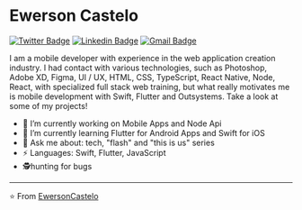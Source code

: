 # Ewerson Castelo  
[![Twitter Badge](https://img.shields.io/badge/-@EwersonCastelo-1ca0f1?style=flat-square&labelColor=1ca0f1&logo=twitter&logoColor=white&link=https://twitter.com/SilvaEwer)](https://twitter.com/EwersonCastelo) [![Linkedin Badge](https://img.shields.io/badge/-ewersoncastelo-blue?style=flat-square&logo=Linkedin&logoColor=white&link=https://www.linkedin.com/in/ewersoncastelo/)](https://www.linkedin.com/in/ewersoncastelo/) [![Gmail Badge](https://img.shields.io/badge/-ewersoncastelo@gmail.com-c14438?style=flat-square&logo=Gmail&logoColor=white&link=mailto:ewersoncastelo@gmail.com)](mailto:ewersoncastelo@gmail.com)

I am a mobile developer with experience in the web application creation industry. I had contact with various technologies, such as Photoshop, Adobe XD, Figma, UI / UX, HTML, CSS, TypeScript, React Native, Node, React, with specialized full stack web training, but what really motivates me is mobile development with Swift, Flutter and Outsystems. Take a look at some of my projects! 

- 🔭 I’m currently working on Mobile Apps and Node Api
- 🌱 I’m currently learning Flutter for Android Apps and Swift for iOS
- 💬 Ask me about: tech, "flash" and "this is us" series
- ⚡ Languages: Swift, Flutter, JavaScript
- 🕵️‍hunting for bugs
---
⭐️ From [EwersonCastelo](https://github.com/ewersoncastelo)
